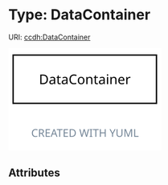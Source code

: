 
# Type: DataContainer




URI: [ccdh:DataContainer](https://ccdh.org/DataContainer)


![img](images/DataContainer.svg)

## Attributes

